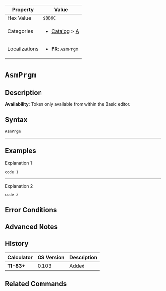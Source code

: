 | Property      | Value |
|---------------|-------|
| Hex Value     | `$BB6C`|
| Categories    | <ul><li>[Catalog](<../categories/Catalog.md>) > [A](<../categories/Catalog.md#A>)</li></ul> |
| Localizations | <ul><li><b>FR</b>: `AsmPrgm`</li></ul> |

# `AsmPrgm`

## Description



<b>Availability</b>: Token only available from within the Basic editor.

## Syntax
`AsmPrgm`

<hr>

## Examples

Explanation 1
```ti-basic
code 1
```
---
Explanation 2
```ti-basic
code 2
```

## Error Conditions


## Advanced Notes


## History
| Calculator | OS Version | Description |
|------------|------------|-------------|
| <b>TI-83+</b> | 0.103 | Added

## Related Commands

    